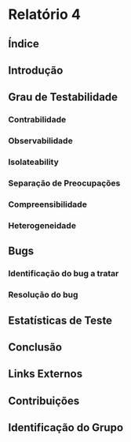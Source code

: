 # Relatório 4

## Índice

## Introdução

## Grau de Testabilidade


### Contrabilidade

### Observabilidade

### Isolateability

### Separação de Preocupações

### Compreensibilidade

### Heterogeneidade


## Bugs

### Identificação do bug a tratar

### Resolução do bug


## Estatísticas de Teste

## Conclusão

## Links Externos

## Contribuições

## Identificação do Grupo
